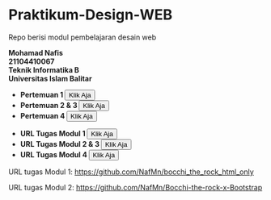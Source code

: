 # Praktikum-Design-WEB
Repo berisi modul pembelajaran desain web

<b>
    Mohamad Nafis<br>
    21104410067<br>
    Teknik Informatika B<br>
    Universitas Islam Balitar<br>
</b>

 <ul>
        <li><b>Pertemuan 1 </b><a href="https://codepen.io/collection/oEpPma_blank"><button>Klik Aja</button></a></li>
        <li><b>Pertemuan 2 & 3 </b><a href="https://codepen.io/collection/PYZdLq"><button>Klik Aja</button></a></li>
        <li><b>Pertemuan 4 </b><a href="https://codepen.io/collection/rxpqvz"><button>Klik Aja</button></a></li>
 </ul>


 <ul>
        <li><b>URL Tugas Modul 1 </b><a href="https://github.com/NafMn/bocchi_the_rock_html_only"><button>Klik Aja</button></a></li>
        <li><b>URL Tugas Modul 2 & 3 </b><a href="https://github.com/NafMn/Bocchi-the-rock-x-Bootstrap"><button>Klik Aja</button></a></li>
        <li><b>URL Tugas Modul 4 </b><a href="#"><button>Klik Aja</button></a></li>
 </ul>

URL tugas Modul 1: https://github.com/NafMn/bocchi_the_rock_html_only

URL tugas Modul 2: https://github.com/NafMn/Bocchi-the-rock-x-Bootstrap
